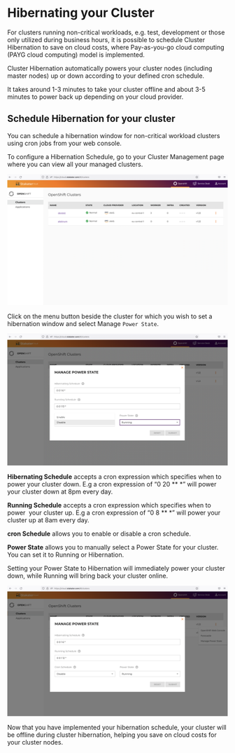 # Hibernating your Cluster

For clusters running non-critical workloads, e.g. test, development or those only utilized during business hours, it is possible to schedule Cluster Hibernation to save on cloud costs, where Pay-as-you-go cloud computing (PAYG cloud computing) model is implemented.

Cluster Hibernation automatically powers your cluster nodes (including master nodes) up or down according to your defined cron schedule.

It takes around 1-3 minutes to take your cluster offline and about 3-5 minutes to power back up depending on your cloud provider.

## Schedule Hibernation for your cluster

You can schedule a hibernation window for non-critical workload clusters using cron jobs from your web console.

To configure a Hibernation Schedule, go to your Cluster Management page where you can view all your managed clusters.

![clusters](./images/Saap-clusters.png)

Click on the menu button beside the cluster for which you wish to set a hibernation window and select Manage `Power State`.

![manage_powerstate_1](./images/manage-powerstate-1.png)

**Hibernating Schedule** accepts a cron expression which specifies when to power your cluster down. E.g a cron expression of “0 20 ** *” will power your cluster down at 8pm  every day.

**Running Schedule** accepts a cron expression which specifies when to power  your cluster up. E.g a cron expression of “0 8 ** *” will power your cluster up at 8am every day.

**cron Schedule** allows you to enable or disable a cron schedule.

**Power State** allows you to manually select a Power State for your cluster. You can set it to Running or Hibernation.

Setting your Power State to Hibernation will immediately power your cluster down, while Running will bring back your cluster online.

![manage_poerstate2](./images/manage-powerstate2.png)

Now that you have implemented your hibernation schedule, your cluster will be offline during cluster hibernation, helping you save on cloud costs for your cluster nodes.
